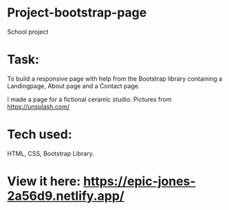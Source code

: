 # Project-bootstrap-page
School project

# Task: 
To build a responsive page with help from the Bootstrap library containing a Landingpage, About page and a Contact page.

I made a page for a fictional ceramic studio. 
Pictures from https://unsplash.com/

# Tech used: 
HTML, CSS, Bootstrap Library.

# View it here: https://epic-jones-2a56d9.netlify.app/ 


